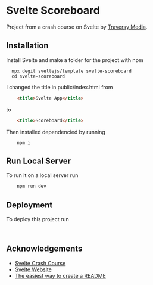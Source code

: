# Svelte Scoreboard

Project from a crash course on Svelte by 
[Traversy Media](https://www.youtube.com/watch?v=uK2RnIzrQ0M&t=313s).


## Installation 

Install Svelte and make a folder for the project
 with npm

```npm 
  npx degit sveltejs/template svelte-scoreboard
  cd svelte-scoreboard
```
I changed the title in public/index.html from 

```html
    <title>Svelte App</title>
```
to 
```html
    <title>Scoreboard</title>
```

Then installed dependencied by running 

```npm
    npm i
```

## Run Local Server

To run it on a local server run

```bash
    npm run dev
```
    
## Deployment

To deploy this project run

```bash
  
```

  
## Acknowledgements

 - [Svelte Crash Course](https://www.youtube.com/watch?v=uK2RnIzrQ0M&t=313s)
 - [Svelte Website](https://svelte.dev/)
 - [The easiest way to create a README](https://readme.so/)